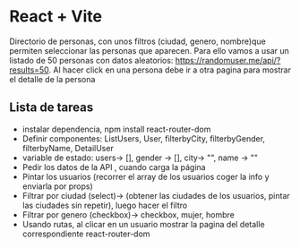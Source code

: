 # React + Vite

Directorio de personas, con unos filtros (ciudad, genero, nombre)que permiten seleccionar las personas que aparecen. Para ello vamos a usar un listado de 50 personas con datos aleatorios: https://randomuser.me/api/?results=50. Al hacer click en una persona debe ir a otra pagina para mostrar el detalle de la persona

## Lista de tareas

- instalar dependencia, npm install react-router-dom
- Definir componentes: ListUsers, User, filterbyCity, filterbyGender, filterbyName, DetailUser
- variable de estado: users-> [], gender -> [], city-> "", name -> ""
- Pedir los datos de la API , cuando carga la página
- Pintar los usuarios (recorrer el array de los usuarios coger la info y enviarla por props)
- Filtrar por ciudad (select)-> (obtener las ciudades de los usuarios, pintar las ciudades sin repetir), luego hacer el filtro
- Filtrar por genero (checkbox)-> checkbox, mujer, hombre
- Usando rutas, al clicar en un usuario mostrar la pagina del detalle correspondiente react-router-dom
